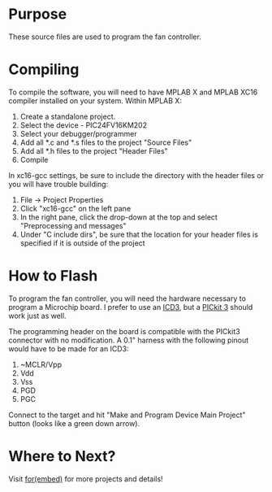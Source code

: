 # Purpose #

These source files are used to program the fan controller.

# Compiling #

To compile the software, you will need to have MPLAB X and MPLAB XC16 compiler installed on your system.
Within MPLAB X:

 1. Create a standalone project.
 2. Select the device - PIC24FV16KM202
 3. Select your debugger/programmer
 4. Add all *.c and *.s files to the project "Source Files"
 5. Add all *.h files to the project "Header Files"
 6. Compile

In xc16-gcc settings, be sure to include the directory with the header files or you will have trouble building:

 1. File -> Project Properties
 2. Click "xc16-gcc" on the left pane
 3. In the right pane, click the drop-down at the top and select "Preprocessing and messages"
 4. Under "C include dirs", be sure that the location for your header files is specified if it is outside
 of the project

# How to Flash #

To program the fan controller, you will need the hardware necessary to program a Microchip board.
I prefer to use an [ICD3](http://www.microchip.com/Developmenttools/ProductDetails.aspx?PartNO=DV164035),
but a [PICkit 3](http://www.microchip.com/Developmenttools/ProductDetails.aspx?PartNO=PG164130) should
work just as well.

The programming header on the board is compatible with the PICkit3 connector with no modification.  A
0.1" harness with the following pinout would have to be made for an ICD3:

 1. ~MCLR/Vpp
 2. Vdd
 3. Vss
 4. PGD
 5. PGC
 
Connect to the target and hit "Make and Program Device Main Project" button (looks like a green down arrow).

# Where to Next? #

Visit [for(embed)](http://www.forembed.com) for more projects and details!